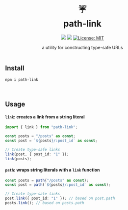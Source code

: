 <h1 align="center" style="margin-top:0;"> 
<div>☔</div>
<div>path-link</div> </h1>
<p align="center">
  <img src="https://img.shields.io/npm/v/readme-md-generator.svg" />
  <img src="https://img.shields.io/bundlephobia/minzip/alpinejs" />
  <a href="https://github.com/kefranabg/readme-md-generator/blob/master/LICENSE">
    <img alt="License: MIT" src="https://img.shields.io/badge/license-MIT-blue.svg" target="_blank" />
  </a>
</p>

<div align="center">a utility for constructing type-safe URLs</div>

<br/>

## **Install**

`npm i path-link`

<br/>

## **Usage**

#### **`link`**: creates a link from a string literal

```typescript
import { link } from "path-link";

const posts = "/posts" as const;
const post = `${posts}/:post_id` as const;

// Create type-safe links
link(post, { post_id: "1" });
link(posts);
```

#### **`path`**: wraps string literals with a `link` function

```typescript
const posts = path("/posts" as const);
const post = path(`${posts}/:post_id` as const);

// Create type-safe links
post.link({ post_id: "1" }); // based on post.path
posts.link(); // based on posts.path
```
